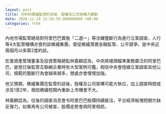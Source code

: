 ```yaml
---
layout: post
title: 分析料螞蟻監管約談後　股權及公司架構大變動
date: 2020-12-24 12:56:59.000000000 +08:00
categories: rthk
---
```


內地市場監管總局對阿里巴巴實施「二選一」等涉嫌壟斷行為進行立案調查，人行等4大監管機構亦會約談螞蟻集團，督促螞蟻落實金融監管、公平競爭，是中央近兩個月以來第2度約談。

宏滙資產管理董事及投資策略總監林嘉麒認為，中央將槍頭瞄準業務廣泛的阿里巴巴，是想日後監管互聯網企業時有大型案例可鑑，相信中央會陸續立案調查其他公司，規範的壟斷行為會越來越多，懲處亦會慢慢加強。

他又預期，螞蟻集團在監管約談後，股權及公司架構可能大執位，加上調查時間或涉及1至2年，相信螞蟻短期內重新上市機會不大。

林嘉麒認為，往後的調查消息會令阿里巴巴股價持續捱沽，平台經濟板塊短期欠缺反彈力，如果再有公司被查，股價走勢會與阿里相若。
